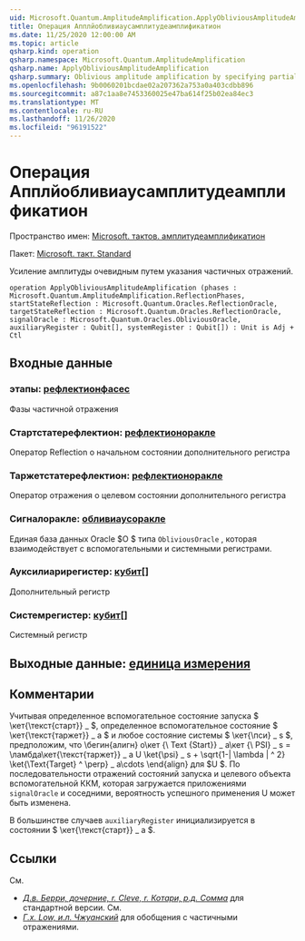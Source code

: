 ```yaml
---
uid: Microsoft.Quantum.AmplitudeAmplification.ApplyObliviousAmplitudeAmplification
title: Операция Апплйобливиаусамплитудеамплификатион
ms.date: 11/25/2020 12:00:00 AM
ms.topic: article
qsharp.kind: operation
qsharp.namespace: Microsoft.Quantum.AmplitudeAmplification
qsharp.name: ApplyObliviousAmplitudeAmplification
qsharp.summary: Oblivious amplitude amplification by specifying partial reflections.
ms.openlocfilehash: 9b0060201bcdae02a207362a753a0a403cdbb896
ms.sourcegitcommit: a87c1aa8e7453360025e47ba614f25b02ea84ec3
ms.translationtype: MT
ms.contentlocale: ru-RU
ms.lasthandoff: 11/26/2020
ms.locfileid: "96191522"
---
```

# <a name="applyobliviousamplitudeamplification-operation"></a>Операция Апплйобливиаусамплитудеамплификатион

Пространство имен: [Microsoft. тактов. амплитудеамплификатион](xref:Microsoft.Quantum.AmplitudeAmplification)

Пакет: [Microsoft. такт. Standard](https://nuget.org/packages/Microsoft.Quantum.Standard)


Усиление амплитуды очевидным путем указания частичных отражений.

```qsharp
operation ApplyObliviousAmplitudeAmplification (phases : Microsoft.Quantum.AmplitudeAmplification.ReflectionPhases, startStateReflection : Microsoft.Quantum.Oracles.ReflectionOracle, targetStateReflection : Microsoft.Quantum.Oracles.ReflectionOracle, signalOracle : Microsoft.Quantum.Oracles.ObliviousOracle, auxiliaryRegister : Qubit[], systemRegister : Qubit[]) : Unit is Adj + Ctl
```


## <a name="input"></a>Входные данные

### <a name="phases--reflectionphases"></a>этапы: [рефлектионфасес](xref:Microsoft.Quantum.AmplitudeAmplification.ReflectionPhases)

Фазы частичной отражения


### <a name="startstatereflection--reflectionoracle"></a>Стартстатерефлектион: [рефлектионоракле](xref:Microsoft.Quantum.Oracles.ReflectionOracle)

Оператор Reflection о начальном состоянии дополнительного регистра


### <a name="targetstatereflection--reflectionoracle"></a>Таржетстатерефлектион: [рефлектионоракле](xref:Microsoft.Quantum.Oracles.ReflectionOracle)

Оператор отражения о целевом состоянии дополнительного регистра


### <a name="signaloracle--obliviousoracle"></a>Сигналоракле: [обливиаусоракле](xref:Microsoft.Quantum.Oracles.ObliviousOracle)

Единая база данных Oracle $O $ типа `ObliviousOracle` , которая взаимодействует с вспомогательными и системными регистрами.


### <a name="auxiliaryregister--qubit"></a>Ауксилиарирегистер: [кубит](xref:microsoft.quantum.lang-ref.qubit)[]

Дополнительный регистр


### <a name="systemregister--qubit"></a>Системрегистер: [кубит](xref:microsoft.quantum.lang-ref.qubit)[]

Системный регистр



## <a name="output--unit"></a>Выходные данные: [единица измерения](xref:microsoft.quantum.lang-ref.unit)



## <a name="remarks"></a>Комментарии

Учитывая определенное вспомогательное состояние запуска $ \кет{\текст{старт}} \_ $, определенное вспомогательное состояние $ \кет{\текст{таржет}} \_ a $ и любое состояние системы $ \кет{\пси} \_ s $, предположим, что \бегин{алигн} о\кет {\ Text {Start}} \_ а\кет {\ PSI} \_ s = \ламбда\кет{\текст{таржет}} \_ a U \ket{\psi} \_ s + \sqrt{1-| \lambda | ^ 2} \ket{\Text{Target} ^ \perp} \_ a\cdots \end{align} для $U $.
По последовательности отражений состояний запуска и целевого объекта вспомогательной ККМ, которая загружается приложениями `signalOracle` и соседними, вероятность успешного применения U может быть изменена.

В большинстве случаев `auxiliaryRegister` инициализируется в состоянии $ \кет{\текст{старт}} \_ a $.

## <a name="references"></a>Ссылки

См.

- [ *Д.в. Берри, дочерние, r. Cleve, r. Котари, р.д. Сомма*](https://arxiv.org/abs/1312.1414) для стандартной версии.
  См.
- [ *Г.х. Low, и.л. Чжуанский*](https://arxiv.org/abs/1610.06546) для обобщения с частичными отражениями.
